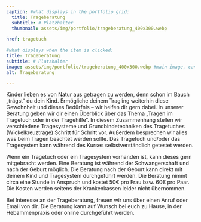 ```yaml
---
caption: #what displays in the portfolio grid:
  title: Trageberatung
  subtitle: # Platzhalter
  thumbnail: assets/img/portfolio/trageberatung_400x300.webp

href: tragetuch
  
#what displays when the item is clicked:
title: Trageberatung
subtitle: # Platzhalter
image: assets/img/portfolio/trageberatung_400x300.webp #main image, can be a link or a file in assets/img/portfolio
alt: Trageberatung

---
```


Kinder lieben es von Natur aus getragen zu werden, denn schon im Bauch „trägst“ du dein Kind. Ermögliche deinem Tragling weiterhin diese Gewohnheit und dieses Bedürfnis – wir helfen dir gern dabei. In unserer Beratung geben wir dir einen Überblick über das Thema „Tragen im Tragetuch oder in der Tragehilfe“. In diesem Zusammenhang stellen wir verschiedene Tragesysteme und Grundbindetechniken des Tragetuches (Wickelkreuztrage) Schritt für Schritt vor. Außerdem besprechen wir alles was beim Tragen beachtet werden sollte. Das Tragetuch und/oder das Tragesystem kann während des Kurses selbstverständlich getestet werden. 

Wenn ein Tragetuch oder ein Tragesystem vorhanden ist, kann dieses gern mitgebracht werden. Eine Beratung ist während der Schwangerschaft und nach der Geburt möglich. Die Beratung nach der Geburt kann direkt mit deinem Kind und Tragesystem durchgeführt werden. Die Beratung nimmt circa eine Stunde in Anspruch und kostet 50€ pro Frau bzw. 60€ pro Paar. Die Kosten werden seitens der Krankenkassen leider nicht übernommen. 

Bei Interesse an der Trageberatung, freuen wir uns über einen Anruf oder Email von dir. Die Beratung kann auf Wunsch bei euch zu Hause, in der Hebammenpraxis oder online durchgeführt werden.
